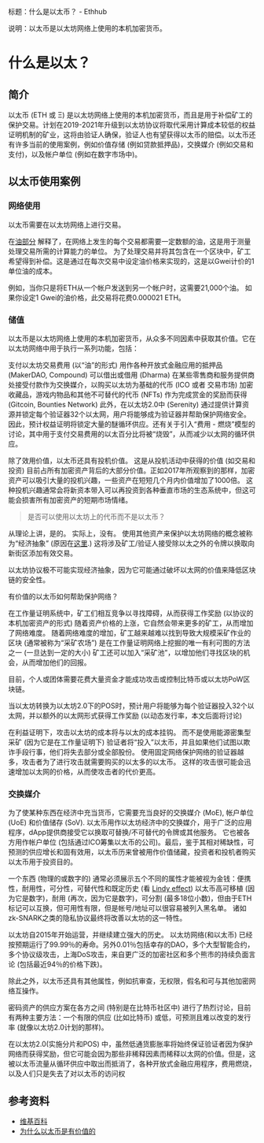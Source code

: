 标题：什么是以太币？ - Ethhub

说明：以太币是以太坊网络上使用的本机加密货币。

# 什么是以太？

## 简介

以太币 \(ETH 或 Ξ\) 是以太坊网络上使用的本机加密货币，而且是用于补偿矿工的保护交易。计划在2019-2021年升级到以太坊协议将取代采用计算成本较低的权益证明机制的矿业，这将由验证人确保，验证人也有望获得以太币的赔偿。以太币还有许多当前的使用案例，例如价值存储 \(例如贷款抵押品\)，交换媒介 \(例如交易和支付\)，以及帐户单位 \(例如在数字市场中\)。

## 以太币使用案例

### 网络使用

以太币需要在以太坊网络上进行交易。

在[油部分](https://docs.ethhub.io/-LTo-PwFj1VwulVCZAFW/~/drafts/-LUpsUsOLWLhW7Fftje4/primary/using-ethereum/ethereum-network-basics/transactions/gas) 解释了，在网络上发生的每个交易都需要一定数额的油，这是用于测量处理交易所需的计算能力的单位。
为了处理交易并将其包含在一个区块中，矿工希望得到补偿。这是通过在每次交易中设定油价格来实现的，这是以Gwei计价的1单位油的成本。

例如，当你只是将ETH从一个帐户发送到另一个帐户时，这需要21,000个油。 如果你设定1 Gwei的油价格，此交易将花费0.000021 ETH。

### 储值

以太币是以太坊网络上使用的本机加密货币，从众多不同因素中获取其价值。它在以太坊网络中用于执行一系列功能，包括：

支付以太坊交易费用 \(以“油”的形式\) 用作各种开放式金融应用的抵押品 \(MakerDAO, Compound\) 可以借出或借用 \(Dharma\) 在某些零售商和服务提供商处接受付款作为交换媒介，以购买以太坊为基础的代币 \(ICO 或者 交易市场\) 加密收藏品，游戏内物品和其他不可替代的代币 \(NFTs\) 作为完成赏金的奖励而获得 \(Gitcoin, Bounties Network\) 此外，在以太坊2.0中 \(Serenity\) 通过提供计算资源并锁定每个验证器32个以太网，用户将能够成为验证器并帮助保护网络安全。 因此，预计权益证明将锁定大量的醚循环供应。还有关于引入“费用 - 燃烧”模型的讨论，其中用于支付交易费用的以太百分比将被“烧毁”，从而减少以太网的循环供应。

除了效用价值，以太币还具有投机价值。 这是从投机活动中获得的价值 \(如交易和投资\) 目前占所有加密资产背后的大部分价值。正如2017年所观察到的那样，加密资产可以吸引大量的投机兴趣，一些资产在短短几个月内价值增加了1000倍。 这种投机兴趣通常会将新资本带入可以再投资到各种垂直市场的生态系统中，但这可能会损害所有加密资产的短期市场情绪。

> 是否可以使用以太坊上的代币而不是以太币？

从理论上讲，是的。 实际上，没有。 使用其他资产来保护以太坊网络的概念被称为“经济抽象” \(原因在[这里](https://docs.ethhub.io/questions-about-ethereum/is-ether-needed-for-transaction-fees).\) 这将涉及矿工/验证人接受除以太之外的令牌以换取向新街区添加有效交易。

以太坊协议极不可能实现经济抽象，因为它可能通过破坏以太网的价值来降低区块链的安全性。

有价值的以太币如何帮助保护网络？

在工作量证明系统中，矿工们相互竞争以寻找障碍，从而获得工作奖励 \(以协议的本机加密资产的形式\) 随着资产价格的上涨，它自然会带来更多的矿工，从而增加了网络难度。 随着网络难度的增加，矿工越来越难以找到导致大规模采矿作业的区块 \(通常被称为“采矿农场”\) 是在工作量证明网络上挖掘的唯一有利可图的方法之一 \(一旦达到一定的大小\) 矿工还可以加入“采矿池”，以增加他们寻找区块的机会，从而增加他们的回报。

目前，个人或团体需要花费大量资金才能成功攻击或控制比特币或以太坊PoW区块链。

当以太坊转换为以太坊2.0下的POS时，预计用户将能够为每个验证器投入32个以太网，并以额外的以太网形式获得工作奖励 \(以动态发行率，本文后面将讨论\)

在利益证明下，攻击以太坊的成本将与以太的成本挂钩。 而不是使用能源密集型采矿 \(因为它是在工作量证明下\) 验证者将“投入”以太币，并且如果他们试图以欺诈手段行事，他们将失去部分或全部股份。 使用固定网络保护网络的验证器越多，攻击者为了进行攻击就需要购买的以太多的以太币。 这样的攻击很可能会迅速增加以太网的价格，从而使攻击者的代价更高。

### 交换媒介

为了使某种东西在经济中充当货币，它需要充当良好的交换媒介 \(MoE\), 帐户单位 \(UoE\) 和价值储存 \(SoV\). 以太币用作以太坊经济中的交换媒介，用于广泛的应用程序，dApp提供商接受它以换取可替换/不可替代的令牌或其他服务。 它也被各方用作帐户单位 \(包括通过ICO筹集以太币的公司\)。最后，鉴于其相对稀缺性，可预测的供应增长和固有效用，以太币历来曾被用作价值储藏，投资者和投机者购买以太币用于投资目的。

一个东西 \(物理的或数字的\) 通常必须展示五个不同的属性才能被视为金钱：便携性，耐用性，可分性，可替代性和既定历史 \(看 [Lindy effect](https://en.wikipedia.org/wiki/Lindy_effect)\) 以太币高可移植 \(因为它是数字\)，耐用 \(再次，因为它是数字\)，可分割 \(最多18位小数\)，但由于ETH标记可以互换，但可用性有限，但是帐号/地址可以很容易被列入黑名单。 诸如zk-SNARK之类的隐私协议最终将改善以太坊的这一特性。

以太坊自2015年开始运营，并继续建立强大的历史。 以太坊网络\(和以太币\) 已经按预期运行了99.99％的寿命。另外0.01％包括幸存的DAO，多个大型智能合约，多个协议级攻击，上海DoS攻击，来自更广泛的加密社区和多个熊市的持续负面言论 \(包括最近94％的价格下跌\)。

除此之外，以太币还具有其他属性，例如抗审查，无权限，假名和可与其他加密网络互操作。

密码资产的供应方案在各方之间 \(特别是在比特币社区中\) 进行了热烈讨论，目前有两种主要方法：一个有限的供应 \(比如比特币\) 或低，可预测且难以改变的发行率 \(就像以太坊2.0计划的那样\)。

在以太坊2.0\(实施分片和POS\) 中，虽然低通货膨胀率将始终保证验证者因为保护网络而获得奖励，但它可能会因为那些非稀释因素而稀释以太网的价值。但是，这被以太币流量从循环供应中取出而抵消了，各种开放式金融应用程序，费用燃烧，以及人们只是失去了对以太币的访问权

## 参考资料

* [维基百科](https://en.wikipedia.org/wiki/Ether)
* [为什么以太币是有价值的](https://medium.com/ethhub/why-ether-is-valuable-2b4e39e01eb3)
